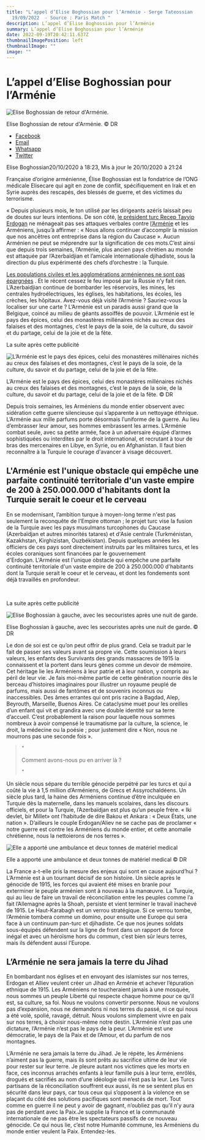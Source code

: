 ```yaml
---
title: "L’appel d’Elise Boghossian pour l’Arménie - Serge Tateossian
  19/09/2022  - Source : Paris Match "
description: L’appel d’Elise Boghossian pour l’Arménie
summary: L’appel d’Elise Boghossian pour l’Arménie
date: 2022-09-19T20:42:11.637Z
thumbnailImagePosition: left
thumbnailImage: ""
image: ""
---
```

<!--StartFragment-->

# L’appel d’Elise Boghossian pour l’Arménie

![Elise Boghossian de retour d'Arménie.](https://resize-parismatch.lanmedia.fr/r/375,250,FFFFFF,forcex,center-middle/img/var/pm/public/media/image/2022/03/01/05/L-appel-d-Elise-Boghossian-pour-l-Armenie.jpg?VersionId=E9eTf3SSsMibn0S.DRYJCXUP0SfR5Hss)

Elise Boghossian de retour d'Arménie. © DR

* [Facebook](https://www.facebook.com/sharer/sharer.php?u=https%3A%2F%2Fwww.parismatch.com%2FActu%2FInternational%2FL-appel-d-Elise-Boghossian-pour-l-Armenie-1708280 "Partager via Facebook")
* [Email](mailto:?subject=Paris%20Match%20%3A%20L%E2%80%99appel%20d%E2%80%99Elise%20Boghossian%20pour%20l%E2%80%99Arm%C3%A9nie&body=https%3A%2F%2Fwww.parismatch.com%2FActu%2FInternational%2FL-appel-d-Elise-Boghossian-pour-l-Armenie-1708280 "Partager via email")
* [Whatsapp](whatsapp://send/?text=https%3A%2F%2Fwww.parismatch.com%2FActu%2FInternational%2FL-appel-d-Elise-Boghossian-pour-l-Armenie-1708280 "Partager via Whatsapp")
* [Twitter](https://twitter.com/intent/tweet?text=L%E2%80%99appel%20d%E2%80%99Elise%20Boghossian%20pour%20l%E2%80%99Arm%C3%A9nie&url=https%3A%2F%2Fwww.parismatch.com%2FActu%2FInternational%2FL-appel-d-Elise-Boghossian-pour-l-Armenie-1708280&via=ParisMatch "Partager via Twitter")

Elise Boghossian20/10/2020 à 18:23, Mis à jour le 20/10/2020 à 21:24

Française d’origine arménienne, Élise Boghossian est la fondatrice de l’ONG médicale Elisecare qui agit en zone de conflit, spécifiquement en Irak et en Syrie auprès des rescapés, des blessés de guerre, et des victimes du terrorisme. 

« Depuis plusieurs mois,‭ ‬le ton utilisé par les dirigeants azéris laissait peu de doutes sur leurs intentions. De son côté,‭ [‬le président turc Recep Tayyip Erdogan](https://www.parismatch.com/People-A-Z/Recep-Tayyip-Erdogan) ne ménageait pas ses attaques verbales contre [l’Arménie](https://www.parismatch.com/Actu/International/L-Azerbaidjan-frappe-en-Armenie-le-conflit-s-intensifie-1707400) et les Arméniens, jusqu’à affirmer : « Nous allons continuer d’accomplir la mission que nos ancêtres ont entreprise dans la région du Caucase ». ‬‬Aucun Arménien ne peut se méprendre sur la signification de ces mots.C’est ainsi que depuis trois semaines, l’Arménie, plus ancien pays chrétien au monde est attaquée par l’Azerbaïdjian et l’amicale internationale djihadiste, sous la direction du plus expérimenté des chefs d’orchestre : la Turquie.

[Les populations civiles et les agglomérations arméniennes ne sont pas épargnées](https://www.parismatch.com/Actu/International/Sous-les-bombes-avec-les-separatistes-armeniens-1707698) . Et le récent cessez le feu imposé par la Russie n’y fait rien. L’Azerbaidjian continue de bombarder les réservoirs, les mines, les centrales hydroélectriques, les églises, les habitations, les écoles, les crèches, les hôpitaux. Avez-vous déjà visité l’Arménie ? Sauriez-vous la localiser sur une carte ? L’Arménie est un paradis aussi grand que la Belgique, coincé au milieu de géants assoiffés de pouvoir. L’Arménie est le pays des épices, celui des monastères millénaires nichés au creux des falaises et des montagnes, c’est le pays de la soie, de la culture, du savoir et du partage, celui de la joie et de la fête.

La suite après cette publicité

![L’Arménie est le pays des épices, celui des monastères millénaires nichés au creux des falaises et des montagnes, c’est le pays de la soie, de la culture, du savoir et du partage, celui de la joie et de la fête.](<>)

L’Arménie est le pays des épices, celui des monastères millénaires nichés au creux des falaises et des montagnes, c’est le pays de la soie, de la culture, du savoir et du partage, celui de la joie et de la fête. © DR

Depuis trois semaines, les Arméniens du monde entier observent avec sidération cette guerre silencieuse qui s’apparente à un nettoyage éthnique. L’Arménie aux mille parfums porte désormais l’uniforme de la guerre. Au lieu d’embrasser leur amour, ses hommes embrassent les armes. L’Arménie combat seule, avec sa petite armée, face à un adversaire équipé d’armes sophistiquées ou interdites par le droit international, et recrutant à tour de bras des mercenaires en Libye, en Syrie, ou en Afghanistan. Il faut bien reconnaître à la Turquie le courage d'avancer à visage découvert.

[](<>)

## L'Arménie est l'unique obstacle qui empêche une parfaite continuité territoriale d'un vaste empire de 200 à 250.000.000 d'habitants dont la Turquie serait le coeur et le cerveau

En se modernisant, l’ambition turque à moyen-long terme n'est pas seulement la reconquête de l'Empire ottoman ; le projet turc vise la fusion de la Turquie avec les pays musulmans turcophones du Caucase (Azerbaïdjan et autres minorités tatares) et d'Asie centrale (Turkménistan, Kazakhstan, Kirghizistan, Ouzbékistan). Depuis quelques années les officiers de ces pays sont directement instruits par les militaires turcs, et les écoles coraniques sont financées par le gouvernement d'Erdogan. L'Arménie est l'unique obstacle qui empêche une parfaite continuité territoriale d'un vaste empire de 200 à 250.000.000 d'habitants dont la Turquie serait le coeur et le cerveau, et dont les fondements sont déjà travaillés en profondeur.

 

La suite après cette publicité

![Elise Boghossian à gauche, avec les secouristes après une nuit de garde.](<>)

Elise Boghossian à gauche, avec les secouristes après une nuit de garde. © DR

Le don de soi est ce qu’on peut offrir de plus grand. Cela se traduit par le fait de passer ses valeurs avant sa propre vie. Cette soumission à leurs valeurs, les enfants des Survivants des grands massacres de 1915 la connaissent et la portent dans leurs gènes comme un devoir de mémoire. Cet héritage lie les Arméniens à leur patrie et à leur nation, y compris au péril de leur vie. Je fais moi-même partie de cette génération nourrie dès le berceau d’histoires imaginaires pour illustrer un royaume peuplé de parfums, mais aussi de fantômes et de souvenirs inconnus ou inaccessibles. Des âmes errantes qui ont pris racine à Bagdad, Alep, Beyrouth, Marseille, Buenos Aires. Ce cataclysme muet pour les oreilles d’un enfant qui vit et grandira avec une double identité sur sa terre d’accueil. C’est probablement la raison pour laquelle nous sommes nombreux à avoir compensé le traumatisme par la culture, la science, le droit, la médecine ou la poésie ; pour justement dire « Non, nous ne mourrons pas une seconde fois ».

> "
>
> Comment avons-nous pu en arriver là ?
>
> "

Un siècle nous sépare du terrible génocide perpétré par les turcs et qui a coûté la vie à 1,5 million d’Arméniens, de Grecs et Assyrochaldéens. Un siècle plus tard, la haine des Arméniens continue d’être inculquée en Turquie dès la maternelle, dans les manuels scolaires, dans les discours officiels, et pour la Turquie, l’Azerbaïdjan est plus qu’un peuple frère. « Iki devlet, bir Millet» ont l’habitude de dire Bakou et Ankara : « Deux États, une nation ». D’ailleurs le couple Erdogan/Aliev ne se cache pas de proclamer « notre guerre est contre les Arméniens du monde entier, et cette anomalie chrétienne, nous la nettoierons de nos terres ». 

![Elle a apporté une ambulance et deux tonnes de matériel medical](<>)

Elle a apporté une ambulance et deux tonnes de matériel medical © DR

La France a-t-elle pris la mesure des enjeux qui sont en cause aujourd’hui ? L’Arménie est à un tournant décisif de son histoire. Un siècle après le génocide de 1915, les forces qui avaient été mises en branle pour exterminer le peuple arménien sont à nouveau à la manœuvre. La Turquie, qui au lieu de faire un travail de réconciliation entre les peuples comme l’a fait l’Allemagne après la Shoah, persiste et vient terminer le travail inachevé de 1915. Le Haut-Karabagh est un verrou stratégique. Si ce verrou tombe, l’Arménie tombera comme un domino, pour ensuite une Europe qui sera face à un continuum pan-turc et djihadiste. Ce que nos jeunes soldats sous-équipés défendent sur la ligne de front dans un rapport de force inégal et avec un héroïsme hors du commun, c’est bien sûr leurs terres, mais ils défendent aussi l’Europe. 

[](<>)

## L’Arménie ne sera jamais la terre du Jihad

En bombardant nos églises et en envoyant des islamistes sur nos terres, Erdogan et Alliev veulent créer un Jihad en Arménie et achever l’épuration ethnique de 1915. Les Arméniens ne toucheraient jamais à une mosquée, nous sommes un peuple Liberté qui respecte chaque homme pour ce qu’il est, sa culture, sa foi. Nous ne voulons convertir personne. Nous ne voulons pas d’expansion, nous ne demandons ni nos terres du passé, ni ce qui nous a été volé, spolié, ravagé, détruit. Nous voulons simplement vivre en paix sur nos terres, à choisir nous-même notre destin. L’Arménie n’est pas une dictature, l’Arménie n’est pas le pays de la peur. L’Arménie est une démocratie, le pays de la Paix et de l’Amour, et du parfum de nos montagnes.

L’Arménie ne sera jamais la terre du Jihad. Je le répète, les Arméniens n’aiment pas la guerre, mais ils sont prêts au sacrifice ultime de leur vie pour rester sur leur terre. Je pleure autant nos victimes que les morts en face, ces inconnus arrachés enfants à leur famille puis à leur terre, enrôlés, drogués et sacrifiés au nom d’une idéologie qui n’est pas la leur. Les Turcs partisans de la réconciliation souffrent eux aussi, ils ne se sentent plus en sécurité dans leur pays, car tous ceux qui s’opposent à la violence en se plaçant du côté des solutions pacifiques sont menacés de mort. Tout comme en guerre il ne peut y avoir de gagnant, n’oubliez pas qu’il n’y aura pas de perdant avec la Paix.Je supplie la France et la communauté internationale de ne pas être les spectateurs passifs de ce nouveau génocide. Ce qui nous lie, c’est notre Humanité commune, les Arméniens du monde entier veulent la Paix. Entendez-les.

<!--EndFragment-->